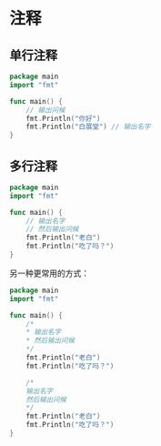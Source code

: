 # 注释

## 单行注释

<div class="run"></div>

```go
package main
import "fmt"

func main() {
    // 输出问候
    fmt.Println("你好")
    fmt.Println("白展堂") // 输出名字
}
```

## 多行注释

<div class="run"></div>

```go
package main
import "fmt"

func main() {
    // 输出名字
    // 然后输出问候
    fmt.Println("老白")
    fmt.Println("吃了吗？")
}
```

另一种更常用的方式：

<div class="run"></div>

```go
package main
import "fmt"

func main() {
    /*
    * 输出名字
    * 然后输出问候
    */
    fmt.Println("老白")
    fmt.Println("吃了吗？")

    /*
    输出名字
    然后输出问候
    */
    fmt.Println("老白")
    fmt.Println("吃了吗？")
}
```

